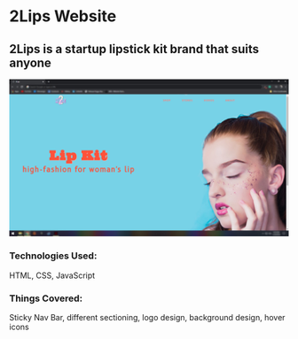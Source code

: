 # 2Lips Website

## 2Lips is a startup lipstick kit brand that suits anyone

![2lips Landing Page](/img/2lip-landingpage.jpg)


### Technologies Used:
HTML, CSS, JavaScript

### Things Covered:
Sticky Nav Bar, different sectioning, logo design, background design, hover icons

